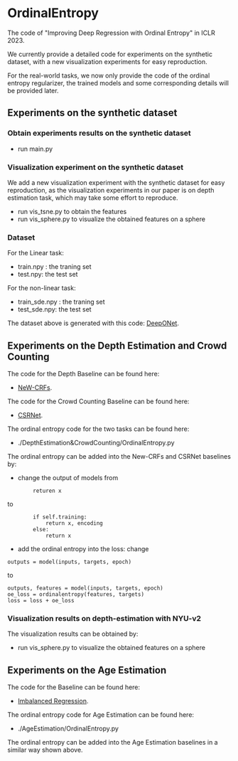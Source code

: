 # OrdinalEntropy
The code of "Improving Deep Regression with Ordinal Entropy" in ICLR 2023.

We currently provide a detailed code for experiments on the synthetic dataset, with a new visualization experiments for easy reproduction.

For the real-world tasks, we now only provide the code of the ordinal entropy regularizer, the trained models and some corresponding details will be provided later.
## Experiments on the synthetic dataset

### Obtain experiments results on the synthetic dataset
- run main.py

### Visualization experiment on the synthetic dataset
We add a new visualization experiment with the synthetic dataset for easy reproduction, as the visualization experiments in our paper is on depth estimation task, which may take some effort to reproduce. 

- run vis_tsne.py to obtain the features
- run vis_sphere.py to visualize the obtained features on a sphere

### Dataset

For the Linear task:
- train.npy : the traning set 
- test.npy: the test set

For the non-linear task:
- train_sde.npy : the traning set 
- test_sde.npy: the test set

The dataset above is generated with this code: [DeepONet](https://github.com/lululxvi/deeponet). 


## Experiments on the Depth Estimation and Crowd Counting

The code for the Depth Baseline can be found here:
- [NeW-CRFs](https://github.com/aliyun/NeWCRFs). 

The code for the Crowd Counting Baseline can be found here:
- [CSRNet](https://github.com/leeyeehoo/CSRNet-pytorch). 

The ordinal entropy code for the two tasks can be found here: 
- ./DepthEstimation&CrowdCounting/OrdinalEntropy.py

The ordinal entropy can be added into the New-CRFs and CSRNet baselines by:
- change the output of models from
```
        returen x
```

to 
```
        if self.training:
            return x, encoding
        else:
            return x
```

- add the ordinal entropy into the loss:
change
```
outputs = model(inputs, targets, epoch)
```
to 
```
outputs, features = model(inputs, targets, epoch)
oe_loss = ordinalentropy(features, targets)
loss = loss + oe_loss
```

### Visualization results on depth-estimation with NYU-v2
The visualization results can be obtained by:

- run vis_sphere.py to visualize the obtained features on a sphere


## Experiments on the Age Estimation

The code for the Baseline can be found here:
- [Imbalanced Regression](https://github.com/YyzHarry/imbalanced-regression/tree/main/agedb-dir). 

The ordinal entropy code for Age Estimation can be found here: 
- ./AgeEstimation/OrdinalEntropy.py

The ordinal entropy can be added into the Age Estimation baselines in a similar way shown above.
